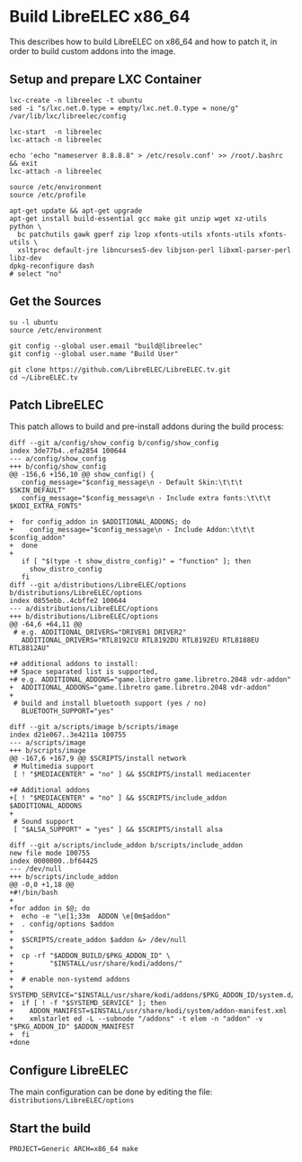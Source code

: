 # Build LibreELEC x86_64

This describes how to build LibreELEC on x86_64 and how to patch it, in order to build custom addons into the image.

## Setup and prepare LXC Container

    lxc-create -n libreelec -t ubuntu
    sed -i "s/lxc.net.0.type = empty/lxc.net.0.type = none/g" /var/lib/lxc/libreelec/config

    lxc-start  -n libreelec
    lxc-attach -n libreelec

    echo 'echo "nameserver 8.8.8.8" > /etc/resolv.conf' >> /root/.bashrc && exit
    lxc-attach -n libreelec

    source /etc/environment
    source /etc/profile

    apt-get update && apt-get upgrade
    apt-get install build-essential gcc make git unzip wget xz-utils python \
      bc patchutils gawk gperf zip lzop xfonts-utils xfonts-utils xfonts-utils \
      xsltproc default-jre libncurses5-dev libjson-perl libxml-parser-perl libz-dev
    dpkg-reconfigure dash
    # select "no"

## Get the Sources

    su -l ubuntu
    source /etc/environment

    git config --global user.email "build@libreelec"
    git config --global user.name "Build User"

    git clone https://github.com/LibreELEC/LibreELEC.tv.git
    cd ~/LibreELEC.tv

## Patch LibreELEC

This patch allows to build and pre-install addons during the build process:

    diff --git a/config/show_config b/config/show_config
    index 3de77b4..efa2854 100644
    --- a/config/show_config
    +++ b/config/show_config
    @@ -156,6 +156,10 @@ show_config() {
       config_message="$config_message\n - Default Skin:\t\t\t $SKIN_DEFAULT"
       config_message="$config_message\n - Include extra fonts:\t\t\t $KODI_EXTRA_FONTS"

    +  for config_addon in $ADDITIONAL_ADDONS; do
    +    config_message="$config_message\n - Include Addon:\t\t\t $config_addon"
    +  done
    +
       if [ "$(type -t show_distro_config)" = "function" ]; then
         show_distro_config
       fi
    diff --git a/distributions/LibreELEC/options b/distributions/LibreELEC/options
    index 0855ebb..4cbffe2 100644
    --- a/distributions/LibreELEC/options
    +++ b/distributions/LibreELEC/options
    @@ -64,6 +64,11 @@
     # e.g. ADDITIONAL_DRIVERS="DRIVER1 DRIVER2"
       ADDITIONAL_DRIVERS="RTL8192CU RTL8192DU RTL8192EU RTL8188EU RTL8812AU"

    +# additional addons to install:
    +# Space separated list is supported,
    +# e.g. ADDITIONAL_ADDONS="game.libretro game.libretro.2048 vdr-addon"
    +  ADDITIONAL_ADDONS="game.libretro game.libretro.2048 vdr-addon"
    +
     # build and install bluetooth support (yes / no)
       BLUETOOTH_SUPPORT="yes"

    diff --git a/scripts/image b/scripts/image
    index d21e067..3e4211a 100755
    --- a/scripts/image
    +++ b/scripts/image
    @@ -167,6 +167,9 @@ $SCRIPTS/install network
     # Multimedia support
     [ ! "$MEDIACENTER" = "no" ] && $SCRIPTS/install mediacenter

    +# Additional addons
    +[ ! "$MEDIACENTER" = "no" ] && $SCRIPTS/include_addon $ADDITIONAL_ADDONS
    +
     # Sound support
     [ "$ALSA_SUPPORT" = "yes" ] && $SCRIPTS/install alsa

    diff --git a/scripts/include_addon b/scripts/include_addon
    new file mode 100755
    index 0000000..bf64425
    --- /dev/null
    +++ b/scripts/include_addon
    @@ -0,0 +1,18 @@
    +#!/bin/bash
    +
    +for addon in $@; do
    +  echo -e "\e[1;33m  ADDON \e[0m$addon"
    +  . config/options $addon
    +
    +  $SCRIPTS/create_addon $addon &> /dev/null
    +
    +  cp -rf "$ADDON_BUILD/$PKG_ADDON_ID" \
    +         "$INSTALL/usr/share/kodi/addons/"
    +
    +  # enable non-systemd addons
    +  SYSTEMD_SERVICE="$INSTALL/usr/share/kodi/addons/$PKG_ADDON_ID/system.d/$PKG_ADDON_ID.service"
    +  if [ ! -f "$SYSTEMD_SERVICE" ]; then
    +    ADDON_MANIFEST=$INSTALL/usr/share/kodi/system/addon-manifest.xml
    +    xmlstarlet ed -L --subnode "/addons" -t elem -n "addon" -v "$PKG_ADDON_ID" $ADDON_MANIFEST
    +  fi
    +done

## Configure LibreELEC

The main configuration can be done by editing the file: `distributions/LibreELEC/options`

## Start the build

    PROJECT=Generic ARCH=x86_64 make

